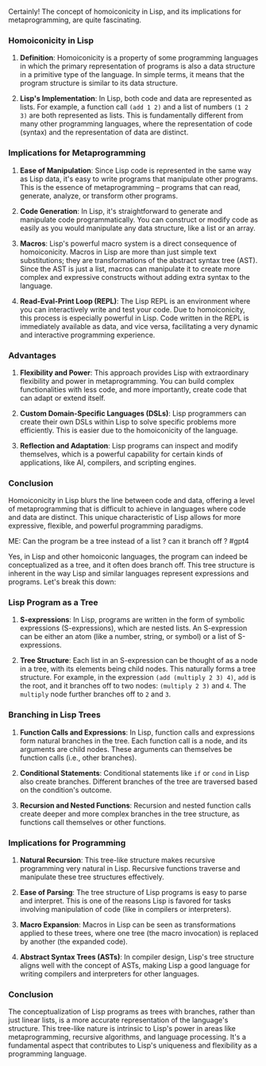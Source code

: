 


Certainly! The concept of homoiconicity in Lisp, and its implications for metaprogramming, are quite fascinating.

### Homoiconicity in Lisp

1. **Definition**: Homoiconicity is a property of some programming languages in which the primary representation of programs is also a data structure in a primitive type of the language. In simple terms, it means that the program structure is similar to its data structure.

2. **Lisp's Implementation**: In Lisp, both code and data are represented as lists. For example, a function call `(add 1 2)` and a list of numbers `(1 2 3)` are both represented as lists. This is fundamentally different from many other programming languages, where the representation of code (syntax) and the representation of data are distinct.

### Implications for Metaprogramming

1. **Ease of Manipulation**: Since Lisp code is represented in the same way as Lisp data, it's easy to write programs that manipulate other programs. This is the essence of metaprogramming – programs that can read, generate, analyze, or transform other programs.

2. **Code Generation**: In Lisp, it's straightforward to generate and manipulate code programmatically. You can construct or modify code as easily as you would manipulate any data structure, like a list or an array.

3. **Macros**: Lisp's powerful macro system is a direct consequence of homoiconicity. Macros in Lisp are more than just simple text substitutions; they are transformations of the abstract syntax tree (AST). Since the AST is just a list, macros can manipulate it to create more complex and expressive constructs without adding extra syntax to the language.

4. **Read-Eval-Print Loop (REPL)**: The Lisp REPL is an environment where you can interactively write and test your code. Due to homoiconicity, this process is especially powerful in Lisp. Code written in the REPL is immediately available as data, and vice versa, facilitating a very dynamic and interactive programming experience.

### Advantages

1. **Flexibility and Power**: This approach provides Lisp with extraordinary flexibility and power in metaprogramming. You can build complex functionalities with less code, and more importantly, create code that can adapt or extend itself.

2. **Custom Domain-Specific Languages (DSLs)**: Lisp programmers can create their own DSLs within Lisp to solve specific problems more efficiently. This is easier due to the homoiconicity of the language.

3. **Reflection and Adaptation**: Lisp programs can inspect and modify themselves, which is a powerful capability for certain kinds of applications, like AI, compilers, and scripting engines.

### Conclusion

Homoiconicity in Lisp blurs the line between code and data, offering a level of metaprogramming that is difficult to achieve in languages where code and data are distinct. This unique characteristic of Lisp allows for more expressive, flexible, and powerful programming paradigms.


ME:
Can the program be a tree instead of a list ? can it branch off ?
#gpt4 

Yes, in Lisp and other homoiconic languages, the program can indeed be conceptualized as a tree, and it often does branch off. This tree structure is inherent in the way Lisp and similar languages represent expressions and programs. Let's break this down:

### Lisp Program as a Tree

1. **S-expressions**: In Lisp, programs are written in the form of symbolic expressions (S-expressions), which are nested lists. An S-expression can be either an atom (like a number, string, or symbol) or a list of S-expressions.

2. **Tree Structure**: Each list in an S-expression can be thought of as a node in a tree, with its elements being child nodes. This naturally forms a tree structure. For example, in the expression `(add (multiply 2 3) 4)`, `add` is the root, and it branches off to two nodes: `(multiply 2 3)` and `4`. The `multiply` node further branches off to `2` and `3`.

### Branching in Lisp Trees

1. **Function Calls and Expressions**: In Lisp, function calls and expressions form natural branches in the tree. Each function call is a node, and its arguments are child nodes. These arguments can themselves be function calls (i.e., other branches).

2. **Conditional Statements**: Conditional statements like `if` or `cond` in Lisp also create branches. Different branches of the tree are traversed based on the condition's outcome.

3. **Recursion and Nested Functions**: Recursion and nested function calls create deeper and more complex branches in the tree structure, as functions call themselves or other functions.

### Implications for Programming

1. **Natural Recursion**: This tree-like structure makes recursive programming very natural in Lisp. Recursive functions traverse and manipulate these tree structures effectively.

2. **Ease of Parsing**: The tree structure of Lisp programs is easy to parse and interpret. This is one of the reasons Lisp is favored for tasks involving manipulation of code (like in compilers or interpreters).

3. **Macro Expansion**: Macros in Lisp can be seen as transformations applied to these trees, where one tree (the macro invocation) is replaced by another (the expanded code).

4. **Abstract Syntax Trees (ASTs)**: In compiler design, Lisp's tree structure aligns well with the concept of ASTs, making Lisp a good language for writing compilers and interpreters for other languages.

### Conclusion

The conceptualization of Lisp programs as trees with branches, rather than just linear lists, is a more accurate representation of the language's structure. This tree-like nature is intrinsic to Lisp's power in areas like metaprogramming, recursive algorithms, and language processing. It's a fundamental aspect that contributes to Lisp's uniqueness and flexibility as a programming language.


